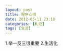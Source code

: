 ```yaml
---
layout: post
title: 程序心得
date: 2012-05-11 23:18
categories: [札记]
tags: [生活]
---
```

1.举一反三很重要
2.生活化
